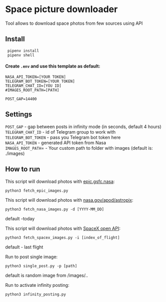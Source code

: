 # Space picture downloader

Tool allows to download space photos from few sources using API

## Install
````
 pipenv install
 pipenv shell
````

#### Create `.env` and use this template as default:
```
NASA_API_TOKEN=[YOUR TOKEN] 
TELEGRAM_BOT_TOKEN=[YOUR TOKEN]
TELEGRAM_CHAT_ID=[YOU ID]
#IMAGES_ROOT_PATH=[PATH]

POST_GAP=14400
```

## Settings
`POST_GAP` - gap between posts in infinity mode (in seconds, default 4 hours)   
`TELEGRAM_CHAT_ID` - id of Telegram group to work with  
`TELEGRAM_BOT_TOKEN` - pass you Telegram bot token here  
`NASA_API_TOKEN` - generated API token from Nasa  
`IMAGES_ROOT_PATH`= - Your custom path to folder with images (default is: ./images)

## How to run
This script will download photos with [epic.gsfc.nasa](https://epic.gsfc.nasa.gov/):
````
python3 fetch_epic_images.py
````

This script will download photos with [nasa.gov/apod/astropix](https://apod.nasa.gov/apod/astropix.html):
````
python3 fetch_nasa_images.py -d [YYYY-MM_DD]
````
default -today

This script will download photos with [SpaceX open API](https://documenter.getpostman.com/view/2025350/RWaEzAiG#bc65ba60-decf-4289-bb04-4ca9df01b9c1):
````
python3 fetch_spacex_images.py -i [index_of_flight]
````
default - last flight

Run to post single image:
````
python3 single_post.py -p [path]
````
default is random image from /images/..

Run to activate infinity posting:
````
python3 infinity_posting.py
````

